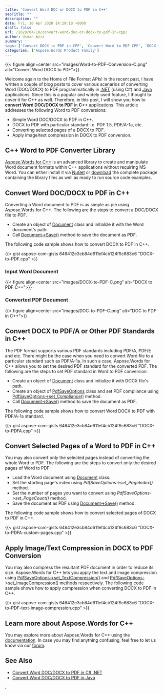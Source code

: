 ```yaml
---
title: 'Convert Word DOC or DOCX to PDF in C++'
seoTitle: ""
description: ""
date: Fri, 10 Apr 2020 14:29:18 +0000
draft: false
url: /2020/04/10/convert-word-doc-or-docx-to-pdf-in-cpp/
author: Usman Aziz
summary: ''
tags: ['Convert DOCX to PDF in CPP', 'Convert Word to PDF CPP', 'DOCX to PDF CPP']
categories: ['Aspose.Words Product Family']
---
```




{{< figure align=center src="images/Word-to-PDF-Conversion-C.png" alt="Convert Word DOCX to PDF">}}


Welcome again to the Home of File Format APIs! In the recent past, I have written a couple of blog posts to cover various scenarios of converting Word (DOC/DOCX) to PDF programmatically in [.NET][1] (using C#) and [Java][2] applications. Since this is a popular and widely used feature, I thought to cover it for C++ as well. Therefore, in this post, I will show you how to **convert Word DOC/DOCX to PDF** in **C++** applications. This article addresses the following Word to PDF conversions:

*   Simple Word DOC/DOCX to PDF in C++.
*   DOCX to PDF with particular standard i.e. PDF 1.5, PDF/A-1a, etc.
*   Converting selected pages of a DOCX to PDF.
*   Apply image/text compression in DOCX to PDF conversion.

## C++ Word to PDF Converter Library

[Aspose.Words for C++][3] is an advanced library to create and manipulate Word document formats within C++ applications without requiring MS Word. You can either install it via [NuGet][4] or [download][5] the complete package containing the library files as well as ready to run source code examples.

## Convert Word DOC/DOCX to PDF in C++

Converting a Word document to PDF is as simple as pie using Aspose.Words for C++. The following are the steps to convert a DOC/DOCX file to PDF.

*   Create an object of [Document][6] class and initialize it with the Word document's path.
*   Call [Document->Save()][7] method to save the document as PDF.

The following code sample shows how to convert DOCX to PDF in C++.

{{< gist aspose-com-gists 646412e3cb84d611ef4cb124f9c683c6 "DOCX-to-PDF.cpp" >}}

### Input Word Document



{{< figure align=center src="images/DOCX-to-PDF-C.png" alt="DOCX to PDF C++">}}


### Converted PDF Document



{{< figure align=center src="images/DOC-to-PDF-C.png" alt="DOC to PDF in C++">}}


## Convert DOCX to PDF/A or Other PDF Standards in C++

The PDF format supports various PDF standards including PDF/A, PDF/E and etc. There might be the case when you need to convert Word file to a particular standard such as PDF/A-1a. In such a case, Aspose.Words for C++ allows you to set the desired PDF standard for the converted PDF. The following are the steps to set PDF standard in Word to PDF conversion:

*   Create an object of [Document][8] class and initialize it with DOCX file's path.
*   Create an object of [PdfSaveOptions][9] class and set PDF compliance using [PdfSaveOptions->set\_Compliance()][10] method.
*   Call [Document->Save()][11] method to save the document as PDF.

The following code sample shows how to convert Word DOCX to PDF with PDF/A-1a standard.

{{< gist aspose-com-gists 646412e3cb84d611ef4cb124f9c683c6 "DOCX-to-PDFA.cpp" >}}

## Convert Selected Pages of a Word to PDF in C++

You may also convert only the selected pages instead of converting the whole Word to PDF. The following are the steps to convert only the desired pages of Word to PDF:

*   Load the Word document using [Document][12] class.
*   Set the starting page's index using _PdfSaveOptions->set\_PageIndex()_ method.
*   Set the number of pages you want to convert using _PdfSaveOptions->set\_PageCount()_ method.
*   Save the document as PDF using [Document->Save()][13] method.

The following code sample shows how to convert selected pages of DOCX to PDF in C++.

{{< gist aspose-com-gists 646412e3cb84d611ef4cb124f9c683c6 "DOCX-to-PDFA-custom-pages.cpp" >}}

## Apply Image/Text Compression in DOCX to PDF Conversion

You may also compress the resultant PDF document in order to reduce its size. Aspose.Words for C++ lets you apply the text and image compression using [PdfSaveOptions->set\_TextCompression()][14] and [PdfSaveOptions->set\_ImageCompression()][15] methods respectively. The following code sample shows how to apply compression when converting DOCX to PDF in C++.

{{< gist aspose-com-gists 646412e3cb84d611ef4cb124f9c683c6 "DOCX-to-PDF-text-image-compression.cpp" >}}

## Learn more about Aspose.Words for C++

You may explore more about Aspose.Words for C++ using the [documentation][16]. In case you may find anything confusing, feel free to let us know via our [forum][17].

## See Also

*   [Convert Word DOC/DOCX to PDF in C# .NET][18]
*   [Convert Word DOC/DOCX to PDF in Java][19]

.




[1]: https://blog.aspose.com/2020/01/02/convert-word-doc-docx-to-pdf-in-csharp-net-core/
[2]: https://blog.aspose.com/2020/02/20/convert-word-doc-docx-to-pdf-in-java-programmatically/
[3]: https://products.aspose.com/words/cpp
[4]: https://www.nuget.org/packages/Aspose.Words.Cpp/
[5]: https://downloads.aspose.com/words/cpp
[6]: https://apireference.aspose.com/words/cpp/class/aspose.words.document/
[7]: https://apireference.aspose.com/words/cpp/class/aspose.words.saving.save_output_parameters/
[8]: https://apireference.aspose.com/words/cpp/class/aspose.words.document/
[9]: https://apireference.aspose.com/words/cpp/class/aspose.words.saving.pdf_save_options/
[10]: https://apireference.aspose.com/words/cpp/class/aspose.words.saving.pdf_save_options/#a38c73e85ecd0c278a118e2cbbd599c05
[11]: https://apireference.aspose.com/words/cpp/class/aspose.words.saving.save_output_parameters/
[12]: https://apireference.aspose.com/words/cpp/class/aspose.words.document/
[13]: https://apireference.aspose.com/words/cpp/class/aspose.words.saving.save_output_parameters/
[14]: https://apireference.aspose.com/words/cpp/class/aspose.words.saving.pdf_save_options/#a751585132e8e03d2b66955dd808363bc
[15]: https://apireference.aspose.com/words/cpp/class/aspose.words.saving.pdf_save_options/#a9fc1a7d41317f55417a099a0d97fcaf1
[16]: https://docs.aspose.com/display/wordscpp/Product+Overview
[17]: http://forum.aspose.com
[18]: https://blog.aspose.com/2020/01/02/convert-word-doc-docx-to-pdf-in-csharp-net-core/
[19]: https://blog.aspose.com/2020/02/20/convert-word-doc-docx-to-pdf-in-java-programmatically/





